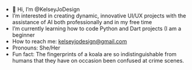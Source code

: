 - 👋 Hi, I’m @KelseyJoDesign
- I’m interested in creating dynamic, innovative UI/UX projects with the assistance of AI both professionally and in my free time
- I’m currently learning how to code Python and Dart projects (I am a beginner
- How to reach me: kelseyjodesign@gmail.com
- Pronouns: She/Her
- Fun fact: The fingerprints of a koala are so indistinguishable from humans that they have on occasion been confused at crime scenes.

<!---
KelseyJoDesign/KelseyJoDesign is a ✨ special ✨ repository because its `README.md` (this file) appears on your GitHub profile.
You can click the Preview link to take a look at your changes.
--->

